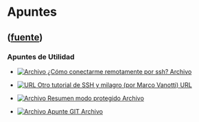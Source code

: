 # Apuntes
([fuente](https://campus.exactas.uba.ar/course/view.php?id=998&section=8))
---
### Apuntes de Utilidad

  - [![Archivo](https://campus.exactas.uba.ar/theme/image.php/magazine/core/1462913092/f/pdf) ¿Cómo conectarme remotamente por ssh? Archivo](https://campus.exactas.uba.ar/mod/resource/view.php?id=53550)

  - [![URL](https://campus.exactas.uba.ar/theme/image.php/magazine/core/1462913092/f/html) Otro tutorial de SSH y milagro (por Marco Vanotti) URL](https://campus.exactas.uba.ar/mod/url/view.php?id=53551)

  - [![Archivo](https://campus.exactas.uba.ar/theme/image.php/magazine/core/1462913092/f/pdf) Resumen modo protegido Archivo](https://campus.exactas.uba.ar/mod/resource/view.php?id=53552)

  - [![Archivo](https://campus.exactas.uba.ar/theme/image.php/magazine/core/1462913092/f/pdf) Apunte GIT Archivo](https://campus.exactas.uba.ar/mod/resource/view.php?id=53553)

